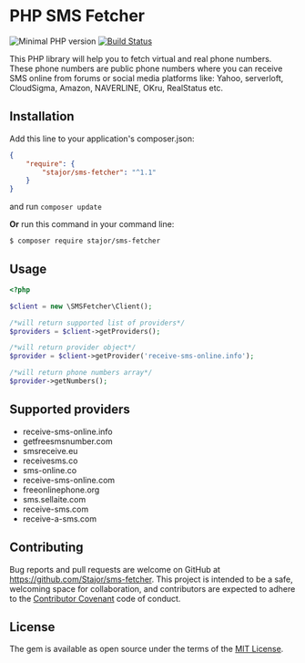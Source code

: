 # PHP SMS Fetcher

![Minimal PHP version](https://img.shields.io/packagist/php-v/stajor/sms-fetcher.svg)
[![Build Status](https://api.travis-ci.org/Stajor/sms-fetcher.svg?branch=master)](https://travis-ci.org/Stajor/sms-fetcher)

This PHP library will help you to fetch virtual and real phone numbers.
These phone numbers are public phone numbers where you can receive SMS online from forums or social media platforms like: Yahoo, serverloft, CloudSigma, Amazon, NAVERLINE, OKru, RealStatus etc.

## Installation

Add this line to your application's composer.json:

```json
{
    "require": {
        "stajor/sms-fetcher": "^1.1"
    }
}
```
and run `composer update`

**Or** run this command in your command line:

    $ composer require stajor/sms-fetcher
    
## Usage

```php
<?php

$client = new \SMSFetcher\Client();

/*will return supported list of providers*/
$providers = $client->getProviders();

/*will return provider object*/
$provider = $client->getProvider('receive-sms-online.info');

/*will return phone numbers array*/
$provider->getNumbers();
```

## Supported providers
* receive-sms-online.info
* getfreesmsnumber.com
* smsreceive.eu
* receivesms.co
* sms-online.co
* receive-sms-online.com
* freeonlinephone.org
* sms.sellaite.com
* receive-sms.com
* receive-a-sms.com

## Contributing

Bug reports and pull requests are welcome on GitHub at https://github.com/Stajor/sms-fetcher. This project is intended to be a safe, welcoming space for collaboration, and contributors are expected to adhere to the [Contributor Covenant](http://contributor-covenant.org) code of conduct.

## License

The gem is available as open source under the terms of the [MIT License](https://opensource.org/licenses/MIT).
